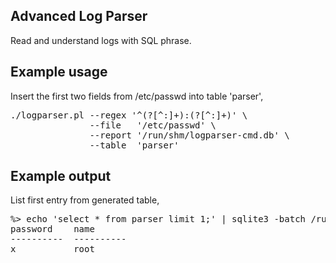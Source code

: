 ## Advanced Log Parser
Read and understand logs with SQL phrase.

## Example usage

Insert the first two fields from /etc/passwd into table 'parser',

<pre>
./logparser.pl --regex '^(?<name>[^:]+):(?<password>[^:]+)' \
               --file   '/etc/passwd' \
               --report '/run/shm/logparser-cmd.db' \
               --table  'parser'
</pre>

## Example output

List first entry from generated table,

<pre>
%> echo 'select * from parser limit 1;' | sqlite3 -batch /run/shm/logparser-cmd.db 
password    name      
----------  ----------
x           root  
</pre>
